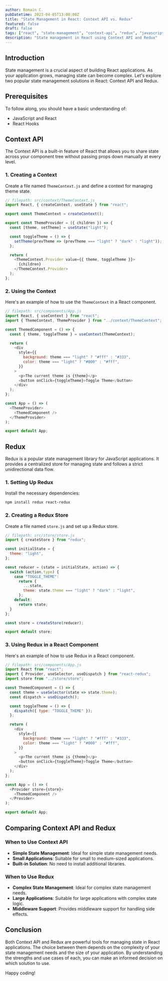 ```yaml
---
author: Romain C.
pubDatetime: 2023-04-05T13:00:00Z
title: "State Management in React: Context API vs. Redux"
featured: false
draft: false
tags: ["react", "state-management", "context-api", "redux", "javascript"]
description: "State management in React using Context API and Redux"
---
```


## Introduction

State management is a crucial aspect of building React applications. As your application grows, managing state can become complex. Let's explore two popular state management solutions in React: Context API and Redux.

## Prerequisites

To follow along, you should have a basic understanding of:

- JavaScript and React
- React Hooks

## Context API

The Context API is a built-in feature of React that allows you to share state across your component tree without passing props down manually at every level.

### 1. Creating a Context

Create a file named `ThemeContext.js` and define a context for managing theme state.

```javascript
// filepath: src/context/ThemeContext.js
import React, { createContext, useState } from "react";

export const ThemeContext = createContext();

export const ThemeProvider = ({ children }) => {
  const [theme, setTheme] = useState("light");

  const toggleTheme = () => {
    setTheme(prevTheme => (prevTheme === "light" ? "dark" : "light"));
  };

  return (
    <ThemeContext.Provider value={{ theme, toggleTheme }}>
      {children}
    </ThemeContext.Provider>
  );
};
```

### 2. Using the Context

Here's an example of how to use the `ThemeContext` in a React component.

```javascript
// filepath: src/components/App.js
import React, { useContext } from "react";
import { ThemeContext, ThemeProvider } from "../context/ThemeContext";

const ThemedComponent = () => {
  const { theme, toggleTheme } = useContext(ThemeContext);

  return (
    <div
      style={{
        background: theme === "light" ? "#fff" : "#333",
        color: theme === "light" ? "#000" : "#fff",
      }}
    >
      <p>The current theme is {theme}</p>
      <button onClick={toggleTheme}>Toggle Theme</button>
    </div>
  );
};

const App = () => (
  <ThemeProvider>
    <ThemedComponent />
  </ThemeProvider>
);

export default App;
```

## Redux

Redux is a popular state management library for JavaScript applications. It provides a centralized store for managing state and follows a strict unidirectional data flow.

### 1. Setting Up Redux

Install the necessary dependencies:

```sh
npm install redux react-redux
```

### 2. Creating a Redux Store

Create a file named `store.js` and set up a Redux store.

```javascript
// filepath: src/store/store.js
import { createStore } from "redux";

const initialState = {
  theme: "light",
};

const reducer = (state = initialState, action) => {
  switch (action.type) {
    case "TOGGLE_THEME":
      return {
        ...state,
        theme: state.theme === "light" ? "dark" : "light",
      };
    default:
      return state;
  }
};

const store = createStore(reducer);

export default store;
```

### 3. Using Redux in a React Component

Here's an example of how to use Redux in a React component.

```javascript
// filepath: src/components/App.js
import React from "react";
import { Provider, useSelector, useDispatch } from "react-redux";
import store from "../store/store";

const ThemedComponent = () => {
  const theme = useSelector(state => state.theme);
  const dispatch = useDispatch();

  const toggleTheme = () => {
    dispatch({ type: "TOGGLE_THEME" });
  };

  return (
    <div
      style={{
        background: theme === "light" ? "#fff" : "#333",
        color: theme === "light" ? "#000" : "#fff",
      }}
    >
      <p>The current theme is {theme}</p>
      <button onClick={toggleTheme}>Toggle Theme</button>
    </div>
  );
};

const App = () => (
  <Provider store={store}>
    <ThemedComponent />
  </Provider>
);

export default App;
```

## Comparing Context API and Redux

### When to Use Context API

- **Simple State Management**: Ideal for simple state management needs.
- **Small Applications**: Suitable for small to medium-sized applications.
- **Built-in Solution**: No need to install additional libraries.

### When to Use Redux

- **Complex State Management**: Ideal for complex state management needs.
- **Large Applications**: Suitable for large applications with complex state logic.
- **Middleware Support**: Provides middleware support for handling side effects.

## Conclusion

Both Context API and Redux are powerful tools for managing state in React applications. The choice between them depends on the complexity of your state management needs and the size of your application. By understanding the strengths and use cases of each, you can make an informed decision on which solution to use.

Happy coding!
